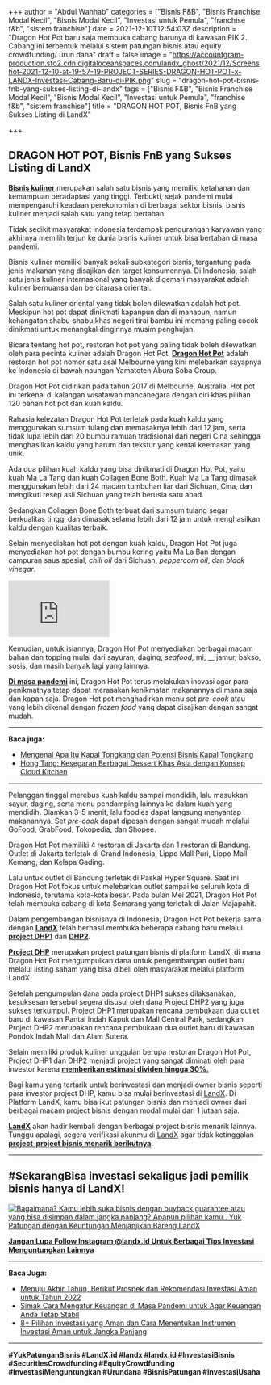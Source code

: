 +++
author = "Abdul Wahhab"
categories = ["Bisnis F&B", "Bisnis Franchise Modal Kecil", "Bisnis Modal Kecil", "Investasi untuk Pemula", "franchise f&b", "sistem franchise"]
date = 2021-12-10T12:54:03Z
description = "Dragon Hot Pot baru saja membuka cabang barunya di kawasan PIK 2. Cabang ini terbentuk melalui sistem patungan bisnis atau equity crowdfunding/ urun dana"
draft = false
image = "https://accountgram-production.sfo2.cdn.digitaloceanspaces.com/landx_ghost/2021/12/Screenshot-2021-12-10-at-19-57-19-PROJECT-SERIES-DRAGON-HOT-POT-x-LANDX-Investasi-Cabang-Baru-di-PIK.png"
slug = "dragon-hot-pot-bisnis-fnb-yang-sukses-listing-di-landx"
tags = ["Bisnis F&B", "Bisnis Franchise Modal Kecil", "Bisnis Modal Kecil", "Investasi untuk Pemula", "franchise f&b", "sistem franchise"]
title = "DRAGON HOT POT, Bisnis FnB yang Sukses Listing di LandX"

+++


## DRAGON HOT POT, Bisnis FnB yang Sukses Listing di LandX

**[Bisnis kuliner](https://landx.id/project/)** merupakan salah satu bisnis yang memiliki ketahanan dan kemampuan beradaptasi yang tinggi. Terbukti, sejak pandemi mulai mempengaruhi keadaan perekonomian di berbagai sektor bisnis, bisnis kuliner menjadi salah satu yang tetap bertahan.

Tidak sedikit masyarakat Indonesia terdampak pengurangan karyawan yang akhirnya memilih terjun ke dunia bisnis kuliner untuk bisa bertahan di masa pandemi.

Bisnis kuliner memiliki banyak sekali subkategori bisnis, tergantung pada jenis makanan yang disajikan dan target konsumennya. Di Indonesia, salah satu jenis kuliner internasional yang banyak digemari masyarakat adalah kuliner bernuansa dan bercitarasa oriental.

Salah satu kuliner oriental yang tidak boleh dilewatkan adalah hot pot. Meskipun hot pot dapat dinikmati kapanpun dan di manapun, namun kehangatan shabu-shabu khas negeri tirai bambu ini memang paling cocok dinikmati untuk menangkal dinginnya musim penghujan.

Bicara tentang hot pot, restoran hot pot yang paling tidak boleh dilewatkan oleh para pecinta kuliner adalah Dragon Hot Pot. **[Dragon Hot Pot](https://landx.id/project/)** adalah restoran hot pot nomor satu asal Melbourne yang kini melebarkan sayapnya ke Indonesia di bawah naungan Yamatoten Abura Soba Group.

Dragon Hot Pot didirikan pada tahun 2017 di Melbourne, Australia. Hot pot ini terkenal di kalangan wisatawan mancanegara dengan ciri khas pilihan 120 bahan hot pot dan kuah kaldu.

Rahasia kelezatan Dragon Hot Pot terletak pada kuah kaldu yang menggunakan sumsum tulang dan memasaknya lebih dari 12 jam, serta tidak lupa lebih dari 20 bumbu ramuan tradisional dari negeri Cina sehingga menghasilkan kaldu yang harum dan tekstur yang kental keemasan yang unik.

Ada dua pilihan kuah kaldu yang bisa dinikmati di Dragon Hot Pot, yaitu kuah Ma La Tang dan kuah Collagen Bone Both. Kuah Ma La Tang dimasak menggunakan lebih dari 24 macam tumbuhan liar dari Sichuan, Cina, dan mengikuti resep asli Sichuan yang telah berusia satu abad.

Sedangkan Collagen Bone Both terbuat dari sumsum tulang segar berkualitas tinggi dan dimasak selama lebih dari 12 jam untuk menghasilkan kaldu dengan kualitas terbaik.

Selain menyediakan hot pot dengan kuah kaldu, Dragon Hot Pot juga menyediakan hot pot dengan bumbu kering yaitu Ma La Ban dengan campuran saus spesial, _chili oil_ dari Sichuan, _peppercorn oil_, dan _black vinegar_.

<iframe width="200" height="113" src="https://www.youtube.com/embed/J2NZwZobSMA?feature=oembed" frameborder="0" allow="accelerometer; autoplay; clipboard-write; encrypted-media; gyroscope; picture-in-picture" allowfullscreen></iframe>

Kemudian, untuk isiannya, Dragon Hot Pot menyediakan berbagai macam bahan dan topping mulai dari sayuran, daging, _seafood,_ mi,  __ jamur, bakso, sosis, dan masih banyak lagi yang lainnya.

[**Di masa pandemi**](https://landx.id/blog/tag/bisnis-di-masa-pandemi/) ini, Dragon Hot Pot terus melakukan inovasi agar para penikmatnya tetap dapat merasakan kenikmatan makanannya di mana saja dan kapan saja.  Dragon Hot pot menghadirkan menu set _pre-cook_ atau yang lebih dikenal dengan _frozen food_ yang dapat disajikan dengan sangat mudah.

---

**Baca juga:**

* [Mengenal Apa Itu Kapal Tongkang dan Potensi Bisnis Kapal Tongkang](https://landx.id/blog/melihat-potensi-kapal-tongkang-batubara/)
* [Hong Tang: Kesegaran Berbagai Dessert Khas Asia dengan Konsep Cloud Kitchen](https://landx.id/blog/hong-tang-dengan-berbagai-menu-dessert-oriental-khas-taiwan-dan-hongkong/)

---

Pelanggan tinggal merebus kuah kaldu sampai mendidih, lalu masukkan sayur, daging, serta menu pendamping lainnya ke dalam kuah yang mendidih. Diamkan 3-5 menit, lalu foodies dapat langsung menyantap makanannya. Set _pre-cook_ dapat dipesan dengan sangat mudah melalui GoFood, GrabFood, Tokopedia, dan Shopee.

Dragon Hot Pot memiliki 4 restoran di Jakarta dan 1 restoran di Bandung. Outlet di Jakarta terletak di Grand Indonesia, Lippo Mall Puri, Lippo Mall Kemang, dan Kelapa Gading.

Lalu untuk outlet di Bandung terletak di Paskal Hyper Square. Saat ini Dragon Hot Pot fokus untuk melebarkan outlet sampai ke seluruh kota di Indonesia, terutama kota-kota besar. Pada bulan Mei 2021, Dragon Hot Pot telah membuka cabang di kota Semarang yang terletak di Jalan Majapahit.

Dalam pengembangan bisnisnya di Indonesia, Dragon Hot Pot bekerja sama dengan [**LandX**](https://landx.id/) telah berhasil membuka beberapa cabang baru melalui **[project DHP1](https://landx.id/project/)** dan **[DHP2](https://landx.id/project/)**.

[**Project DHP**](https://landx.id/) merupakan project patungan bisnis di platform LandX, di mana Dragon Hot Pot mengumpulkan dana untuk pengembangan outlet baru melalui listing saham yang bisa dibeli oleh masyarakat melalui platform LandX.

Setelah pengumpulan dana pada project DHP1 sukses dilaksanakan, kesuksesan tersebut segera disusul oleh dana Project DHP2 yang juga sukses terkumpul. Project DHP1 merupakan rencana pembukaan dua outlet baru di kawasan Pantai Indah Kapuk dan Mall Central Park, sedangkan Project DHP2 merupakan rencana pembukaan dua outlet baru di kawasan Pondok Indah Mall dan Alam Sutera.

Selain memiliki produk kuliner unggulan berupa restoran Dragon Hot Pot, Project DHP1 dan DHP2 menjadi project yang sangat diminati oleh para investor karena [**memberikan estimasi dividen hingga 30%.**](https://landx.id/project/)

Bagi kamu yang tertarik untuk berinvestasi dan menjadi owner bisnis seperti para investor project DHP, kamu bisa mulai berinvestasi di [LandX](https://landx.id/). Di Platform LandX, kamu bisa ikut patungan bisnis dan menjadi owner dari berbagai macam project bisnis dengan modal mulai dari 1 jutaan saja.

[**LandX**](https://landx.id/) akan hadir kembali dengan berbagai project bisnis menarik lainnya. Tunggu apalagi, segera verifikasi akunmu di [LandX](https://landx.id/) agar tidak ketinggalan [**project-project bisnis menarik berikutnya**](https://landx.id/project/).

***

## #SekarangBisa investasi sekaligus jadi pemilik bisnis hanya di LandX!

[![Bagaimana? Kamu lebih suka bisnis dengan buyback guarantee atau yang bisa disimpan dalam jangka panjang? Apapun pilihan kamu.. Yuk Patungan  dengan Keuntungan Menjanjikan Bareng LandX](https://accountgram-production.sfo2.cdn.digitaloceanspaces.com/landx_ghost/2021/10/Equity-Crowdfunding-di-Indonesia-1--3.png)](http://landx.id/project/)

[**Jangan Lupa Follow Instagram @landx.id Untuk Berbagai Tips Investasi Menguntungkan Lainnya**](https://www.instagram.com/landx.id/?utm_medium=copy_link)

---

**Baca Juga:**

* [Menuju Akhir Tahun, Berikut Prospek dan Rekomendasi Investasi Aman untuk Tahun 2022](https://landx.id/blog/rekomendasi-investasi-di-tahun-2022/)
* [Simak Cara Mengatur Keuangan di Masa Pandemi untuk Agar Keuangan Anda Tetap Stabil](https://landx.id/blog/simak-cara-mengatur-keuangan-di-masa-pandemi-untuk-agar-keuangan-anda-tetap-stabil/)
* [8+ Pilihan Investasi yang Aman dan Cara Menentukan Instrumen Investasi Aman untuk Jangka Panjang](https://landx.id/blog/cara-menentukan-intrumen-investasi-yang-aman-untuk-pemula/)

---

**#YukPatunganBisnis    #LandX.id    #landx         #landx.id     #InvestasiBisnis  #SecuritiesCrowdfunding   #EquityCrowdfunding     #InvestasiMenguntungkan     #Urundana    #BisnisPatungan     #InvestasiUsaha**

